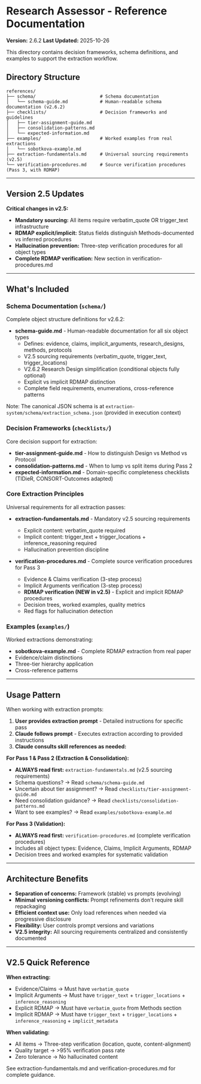 # Research Assessor - Reference Documentation

**Version:** 2.6.2
**Last Updated:** 2025-10-26

This directory contains decision frameworks, schema definitions, and examples to support the extraction workflow.

## Directory Structure

```
references/
├── schema/                        # Schema documentation
│   └── schema-guide.md            # Human-readable schema documentation (v2.6.2)
├── checklists/                    # Decision frameworks and guidelines
│   ├── tier-assignment-guide.md
│   ├── consolidation-patterns.md
│   └── expected-information.md
├── examples/                      # Worked examples from real extractions
│   └── sobotkova-example.md
├── extraction-fundamentals.md     # Universal sourcing requirements (v2.5)
└── verification-procedures.md     # Source verification procedures (Pass 3, with RDMAP)
```

---

## Version 2.5 Updates

**Critical changes in v2.5:**
- **Mandatory sourcing:** All items require verbatim_quote OR trigger_text infrastructure
- **RDMAP explicit/implicit:** Status fields distinguish Methods-documented vs inferred procedures
- **Hallucination prevention:** Three-step verification procedures for all object types
- **Complete RDMAP verification:** New section in verification-procedures.md

---

## What's Included

### Schema Documentation (`schema/`)

Complete object structure definitions for v2.6.2:
- **schema-guide.md** - Human-readable documentation for all six object types
  - Defines: evidence, claims, implicit_arguments, research_designs, methods, protocols
  - V2.5 sourcing requirements (verbatim_quote, trigger_text, trigger_locations)
  - V2.6.2 Research Design simplification (conditional objects fully optional)
  - Explicit vs implicit RDMAP distinction
  - Complete field requirements, enumerations, cross-reference patterns

Note: The canonical JSON schema is at `extraction-system/schema/extraction_schema.json` (provided in execution context)

### Decision Frameworks (`checklists/`)

Core decision support for extraction:
- **tier-assignment-guide.md** - How to distinguish Design vs Method vs Protocol
- **consolidation-patterns.md** - When to lump vs split items during Pass 2
- **expected-information.md** - Domain-specific completeness checklists (TIDieR, CONSORT-Outcomes adapted)

### Core Extraction Principles

Universal requirements for all extraction passes:
- **extraction-fundamentals.md** - Mandatory v2.5 sourcing requirements
  - Explicit content: verbatim_quote required
  - Implicit content: trigger_text + trigger_locations + inference_reasoning required
  - Hallucination prevention discipline
  
- **verification-procedures.md** - Complete source verification procedures for Pass 3
  - Evidence & Claims verification (3-step process)
  - Implicit Arguments verification (3-step process)
  - **RDMAP verification (NEW in v2.5)** - Explicit and implicit RDMAP procedures
  - Decision trees, worked examples, quality metrics
  - Red flags for hallucination detection

### Examples (`examples/`)

Worked extractions demonstrating:
- **sobotkova-example.md** - Complete RDMAP extraction from real paper
- Evidence/claim distinctions
- Three-tier hierarchy application
- Cross-reference patterns

---

## Usage Pattern

When working with extraction prompts:

1. **User provides extraction prompt** - Detailed instructions for specific pass
2. **Claude follows prompt** - Executes extraction according to provided instructions
3. **Claude consults skill references as needed:**

**For Pass 1 & Pass 2 (Extraction & Consolidation):**
- **ALWAYS read first:** `extraction-fundamentals.md` (v2.5 sourcing requirements)
- Schema questions? → Read `schema/schema-guide.md`
- Uncertain about tier assignment? → Read `checklists/tier-assignment-guide.md`
- Need consolidation guidance? → Read `checklists/consolidation-patterns.md`
- Want to see examples? → Read `examples/sobotkova-example.md`

**For Pass 3 (Validation):**
- **ALWAYS read first:** `verification-procedures.md` (complete verification procedures)
- Includes all object types: Evidence, Claims, Implicit Arguments, RDMAP
- Decision trees and worked examples for systematic validation

---

## Architecture Benefits

- **Separation of concerns:** Framework (stable) vs prompts (evolving)
- **Minimal versioning conflicts:** Prompt refinements don't require skill repackaging
- **Efficient context use:** Only load references when needed via progressive disclosure
- **Flexibility:** User controls prompt versions and variations
- **V2.5 integrity:** All sourcing requirements centralized and consistently documented

---

## V2.5 Quick Reference

**When extracting:**
- Evidence/Claims → Must have `verbatim_quote`
- Implicit Arguments → Must have `trigger_text` + `trigger_locations` + `inference_reasoning`
- Explicit RDMAP → Must have `verbatim_quote` from Methods section
- Implicit RDMAP → Must have `trigger_text` + `trigger_locations` + `inference_reasoning` + `implicit_metadata`

**When validating:**
- All items → Three-step verification (location, quote, content-alignment)
- Quality target → >95% verification pass rate
- Zero tolerance → No hallucinated content

See extraction-fundamentals.md and verification-procedures.md for complete guidance.
